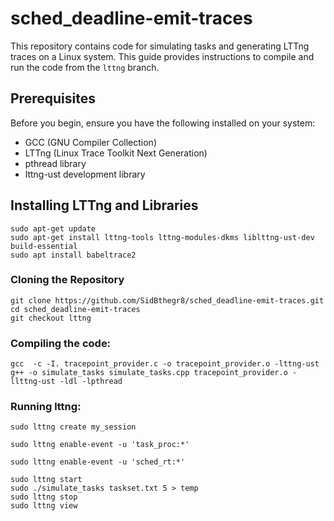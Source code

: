 # sched_deadline-emit-traces

This repository contains code for simulating tasks and generating LTTng traces on a Linux system. This guide provides instructions to compile and run the code from the `lttng` branch.

## Prerequisites

Before you begin, ensure you have the following installed on your system:
- GCC (GNU Compiler Collection)
- LTTng (Linux Trace Toolkit Next Generation)
- pthread library
- lttng-ust development library

## Installing LTTng and Libraries
```
sudo apt-get update
sudo apt-get install lttng-tools lttng-modules-dkms liblttng-ust-dev build-essential
sudo apt install babeltrace2
```

### Cloning the Repository
```
git clone https://github.com/SidBthegr8/sched_deadline-emit-traces.git
cd sched_deadline-emit-traces
git checkout lttng
```
### Compiling the code:
```
gcc  -c -I. tracepoint_provider.c -o tracepoint_provider.o -lttng-ust
g++ -o simulate_tasks simulate_tasks.cpp tracepoint_provider.o -llttng-ust -ldl -lpthread
```
### Running lttng:
```
sudo lttng create my_session

sudo lttng enable-event -u 'task_proc:*'

sudo lttng enable-event -u 'sched_rt:*'

sudo lttng start
sudo ./simulate_tasks taskset.txt 5 > temp
sudo lttng stop
sudo lttng view
```
